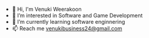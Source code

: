 - 👋 Hi, I'm Venuki Weerakoon
- 👀 I’m interested in Software and Game Development
- 🌱 I’m currently learning software enginnering 
- 📫 Reach me venukibusiness24@gmail.com

<!---
venuuki/venuuki is a ✨ special ✨ repository because its `README.md` (this file) appears on your GitHub profile.
You can click the Preview link to take a look at your changes.
--->
